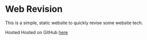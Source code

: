 # Web Revision

This is a simple, static website to quickly revise some website tech.

Hosted Hosted on GitHub [here](https://waimea-cjmooney.github.io/300dtd-web-revision/index.html/)